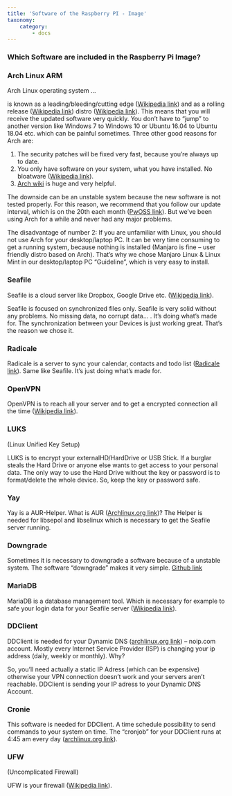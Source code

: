 ```yaml
---
title: 'Software of the Raspberry PI - Image'
taxonomy:
    category:
        - docs
---
```


### Which Software are included in the Raspberry Pi Image?

### Arch Linux ARM

Arch Linux operating system …

is known as a leading/bleeding/cutting edge ([Wikipedia link](https://en.wikipedia.org/wiki/Bleeding_edge_technology)) and as a rolling release ([Wikipedia link](https://en.wikipedia.org/wiki/Rolling_distribution)) distro ([Wikipedia link](https://en.wikipedia.org/wiki/Linux_distribution)). This means that you will receive the updated software very quickly. You don’t have to “jump” to another version like Windows 7 to Windows 10 or Ubuntu 16.04 to Ubuntu 18.04 etc. which can be painful sometimes. Three other good reasons for Arch are:

1. The security patches will be fixed very fast, because you’re always up to date.
2. You only have software on your system, what you have installed. No bloatware ([Wikipedia link](https://en.wikipedia.org/wiki/Pre-installed_software)).
3. [Arch wiki](https://wiki.archlinux.org/) is huge and very helpful.

The downside can be an unstable system because the new software is not tested properly. For this reason, we recommend that you follow our update interval, which is on the 20th each month ([PwOSS link](https://pwoss.xyz/#updates)). But we’ve been using Arch for a while and never had any major problems.

The disadvantage of number 2: If you are unfamiliar with Linux, you should not use Arch for your desktop/laptop PC. It can be very time consuming to get a running system, because nothing is installed (Manjaro is fine – user friendly distro based on Arch). That’s why we chose Manjaro Linux & Linux Mint in our desktop/laptop PC “Guideline”, which is very easy to install.


### Seafile

Seafile is a cloud server like Dropbox, Google Drive etc. ([Wikipedia link](https://en.wikipedia.org/wiki/Seafile)).

Seafile is focused on synchronized files only. Seafile is very solid without any problems. No missing data, no corrupt data… . It’s doing what’s made for. The synchronization between your Devices is just working great. That’s the reason we chose it.


### Radicale

Radicale is a server to sync your calendar, contacts and todo list ([Radicale link](https://radicale.org/)).
Same like Seafile. It’s just doing what’s made for.


### OpenVPN

OpenVPN is to reach all your server and to get a encrypted connection all the time ([Wikipedia link](https://en.wikipedia.org/wiki/OpenVPN)).


### LUKS

(Linux Unified Key Setup)

LUKS is to encrypt your externalHD/HardDrive or USB Stick. If a burglar steals the Hard Drive or anyone else wants to get access to your personal data. The only way to use the Hard Drive without the key or password is to format/delete the whole device. So, keep the key or password safe.


### Yay

Yay is a AUR-Helper. What is AUR ([Archlinux.org link](https://wiki.archlinux.org/index.php/Arch_User_Repository))?
The Helper is needed for libsepol and libselinux which is necessary to get the Seafile server running.


### Downgrade

Sometimes it is necessary to downgrade a software because of a unstable system. The software “downgrade” makes it very simple.
[Github link](https://github.com/pbrisbin/downgrade)


### MariaDB

MariaDB is a database management tool. Which is necessary for example to safe your login data for your Seafile server ([Wikipedia link](https://en.wikipedia.org/wiki/MariaDB)).


### DDClient

DDClient is needed for your Dynamic DNS ([archlinux.org link](https://wiki.archlinux.org/index.php/Dynamic_DNS)) – noip.com account. Mostly every Internet Service Provider (ISP) is changing your ip address (daily, weekly or monthly). Why?

So, you’ll need actually a static IP Adress (which can be expensive) otherwise your VPN connection doesn’t work and your servers aren’t reachable. DDClient is sending your IP adress to your Dynamic DNS Account.


### Cronie

This software is needed for DDClient. A time schedule possibility to send commands to your system on time. The “cronjob” for your DDClient runs at 4:45 am every day ([archlinux.org link](https://wiki.archlinux.org/index.php/Cron)).


### UFW

(Uncomplicated Firewall)

UFW is your firewall ([Wikipedia link](https://en.wikipedia.org/wiki/Firewall_(computing))).